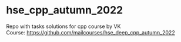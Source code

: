 # hse_cpp_autumn_2022
Repo with tasks solutions for cpp course by VK \
Course: https://github.com/mailcourses/hse_deep_cpp_autumn_2022
